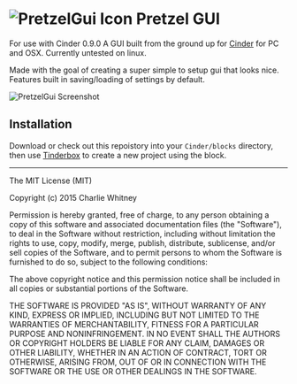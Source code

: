 ![PretzelGui Icon](https://raw.githubusercontent.com/cwhitney/PretzelGui/master/icon_48.png) Pretzel GUI
========
For use with Cinder 0.9.0
A GUI built from the ground up for [Cinder](http://libcinder.org) for PC and OSX. Currently untested on linux.

Made with the goal of creating a super simple to setup gui that looks nice.  Features built in saving/loading of settings by default.

![PretzelGui Screenshot](https://raw.githubusercontent.com/cwhitney/PretzelGui/master/ss.png)

## Installation

Download or check out this repoistory into your `Cinder/blocks` directory, then use [Tinderbox](https://libcinder.org/docs/guides/tinderbox/) to create a new project using the block.

----
The MIT License (MIT)

Copyright (c) 2015 Charlie Whitney

Permission is hereby granted, free of charge, to any person obtaining a copy
of this software and associated documentation files (the "Software"), to deal
in the Software without restriction, including without limitation the rights
to use, copy, modify, merge, publish, distribute, sublicense, and/or sell
copies of the Software, and to permit persons to whom the Software is
furnished to do so, subject to the following conditions:

The above copyright notice and this permission notice shall be included in all
copies or substantial portions of the Software.

THE SOFTWARE IS PROVIDED "AS IS", WITHOUT WARRANTY OF ANY KIND, EXPRESS OR
IMPLIED, INCLUDING BUT NOT LIMITED TO THE WARRANTIES OF MERCHANTABILITY,
FITNESS FOR A PARTICULAR PURPOSE AND NONINFRINGEMENT. IN NO EVENT SHALL THE
AUTHORS OR COPYRIGHT HOLDERS BE LIABLE FOR ANY CLAIM, DAMAGES OR OTHER
LIABILITY, WHETHER IN AN ACTION OF CONTRACT, TORT OR OTHERWISE, ARISING FROM,
OUT OF OR IN CONNECTION WITH THE SOFTWARE OR THE USE OR OTHER DEALINGS IN THE
SOFTWARE.
